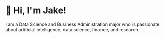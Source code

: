 # 👋 Hi, I'm Jake!

I am a Data Science and Business Administration major who is passionate about artificial intelligence, data science, finance, and research.
